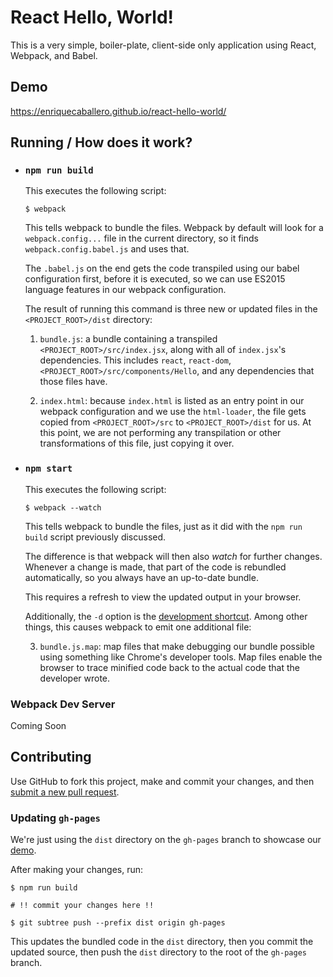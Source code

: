 # React Hello, World!

This is a very simple, boiler-plate, client-side only application using React, Webpack, and Babel.

## Demo

https://enriquecaballero.github.io/react-hello-world/

## Running / How does it work?

- ### `npm run build`

    This executes the following script:
    ```
  $ webpack
    ```

    This tells webpack to bundle the files.  Webpack by default will look for a `webpack.config...` file in the current directory, so it finds `webpack.config.babel.js` and uses that.

    The `.babel.js` on the end gets the code transpiled using our babel configuration first, before it is executed, so we can use ES2015 language features in our webpack configuration.

    The result of running this command is three new or updated files in the `<PROJECT_ROOT>/dist` directory:

    1. `bundle.js`: a bundle containing a transpiled  `<PROJECT_ROOT>/src/index.jsx`, along with all of `index.jsx`'s dependencies.  This includes `react`, `react-dom`, `<PROJECT_ROOT>/src/components/Hello`, and any dependencies that those files have.

    2. `index.html`: because `index.html` is listed as an entry point in our webpack configuration and we use the `html-loader`, the file gets copied from `<PROJECT_ROOT>/src` to `<PROJECT_ROOT>/dist` for us.  At this point, we are not performing any transpilation or other transformations of this file, just copying it over.

- ### `npm start`

    This executes the following script:
    ```
  $ webpack --watch
    ```

    This tells webpack to bundle the files, just as it did with the `npm run build` script previously discussed.

    The difference is that webpack will then also _watch_ for further changes.  Whenever a change is made, that part of the code is rebundled automatically, so you always have an up-to-date bundle.

    This requires a refresh to view the updated output in your browser.

    Additionally, the `-d` option is the [development shortcut](https://github.com/webpack/docs/wiki/cli#development-shortcut--d).  Among other things, this causes webpack to emit one additional file:

    3. `bundle.js.map`: map files that make debugging our bundle possible using something like Chrome's developer tools.  Map files enable the browser to trace minified code back to the actual code that the developer wrote.

### Webpack Dev Server

Coming Soon

## Contributing

Use GitHub to fork this project, make and commit your changes, and then [submit a new pull request](https://github.com/enriquecaballero/react-hello-world/pulls).

### Updating `gh-pages`

We're just using the `dist` directory on the `gh-pages` branch to showcase our [demo](./src/website/Website.jsx).

After making your changes, run:

```shell
$ npm run build

# !! commit your changes here !!

$ git subtree push --prefix dist origin gh-pages
```

This updates the bundled code in the `dist` directory, then you commit the updated source, then push the `dist` directory to the root of the `gh-pages` branch.
